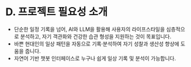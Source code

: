 # D. 프로젝트 필요성 소개

- 단순한 일정 기록을 넘어, AI와 LLM을 활용해 사용자의 라이프스타일을 심층적으로 분석하고, 자기 객관화와 건강한 습관 형성을 지원하는 것이 목표입니다.
- 바쁜 현대인의 일상 패턴을 자동으로 기록·분석하여 자기 성찰과 생산성 향상에 도움을 줍니다.
- 자연어 기반 챗봇 인터페이스로 누구나 쉽게 일상 기록 및 분석이 가능합니다. 